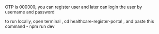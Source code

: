 OTP is 000000, you can register user and later can login the user by username and password

to run locally, open terminal , cd healthcare-register-portal , and paste this command - npm run dev

